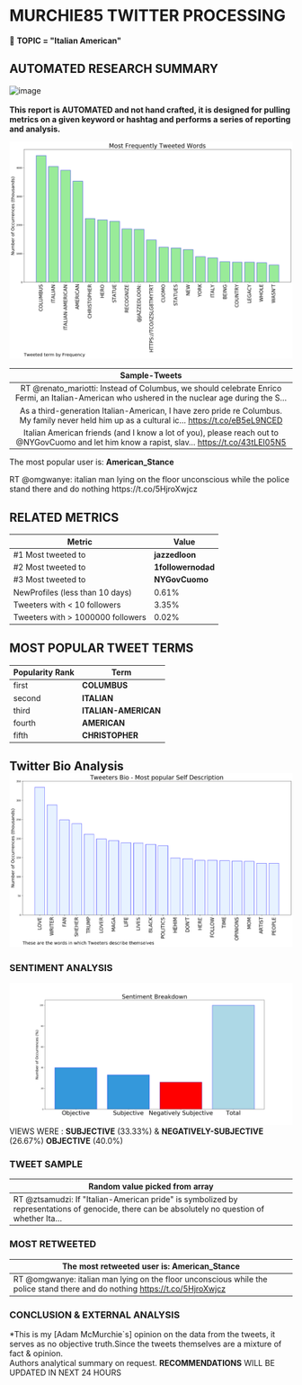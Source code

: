 # MURCHIE85 TWITTER PROCESSING 
&#x1F34E; **TOPIC = "Italian American"**

## AUTOMATED RESEARCH SUMMARY

![image](https://marketingplatform.google.com/about/static/images/gmp/analytics-smb-benefit.jpg)
<br></br>
<b> This report is AUTOMATED and not hand crafted, it is designed for pulling metrics on a given keyword or hashtag and performs a series of reporting and analysis.</b>



![image](TWEETS.png)



|                **Sample-Tweets**        |
| :-------------: |
| RT @renato_mariotti: Instead of Columbus, we should celebrate Enrico Fermi, an Italian-American who ushered in the nuclear age during the S… |
| As a third-generation Italian-American, I have zero pride re Columbus. My family never held him up as a cultural ic… https://t.co/eB5eL9NCED |
| Italian American friends (and I know a lot of you), please reach out to @NYGovCuomo and let him know a rapist, slav… https://t.co/43tLEI05N5 |

The most popular user is: **American_Stance**
<div class="alert alert-block alert-danger"> RT @omgwanye: italian man lying on the floor unconscious while the police stand there and do nothing https://t.co/5HjroXwjcz</div>

## RELATED METRICS<br>
| Metric | Value |
| ------------- | ------------- |
| #1 Most tweeted to  | **jazzedloon** |
| #2 Most tweeted to  | **1followernodad** |
| #3 Most tweeted to  | **NYGovCuomo** |
| NewProfiles (less than 10 days) | 0.61%  |
| Tweeters with < 10 followers  | 3.35%|
| Tweeters with > 1000000 followers  | 0.02%  |



## MOST POPULAR TWEET TERMS 


| Popularity Rank  | Term |
| ------------- | ------------- |
| first  | **COLUMBUS**  |
| second  | **ITALIAN**  |
| third  | **ITALIAN-AMERICAN** |
| fourth  | **AMERICAN**  |
| fifth  | **CHRISTOPHER**  |


## Twitter Bio Analysis![image](BIO.png)
### SENTIMENT ANALYSIS
![image](sentiment.png)
VIEWS WERE : **SUBJECTIVE**  (33.33%) & **NEGATIVELY-SUBJECTIVE** (26.67%) **OBJECTIVE** (40.0%)

### TWEET SAMPLE 
| Random value picked from array |
| ------------- |
|RT @ztsamudzi: If "Italian-American pride" is symbolized by representations of genocide, there can be absolutely no question of whether Ita… |

### MOST RETWEETED 

| The most retweeted user is: **American_Stance**  |
| ------------- |
| RT @omgwanye: italian man lying on the floor unconscious while the police stand there and do nothing https://t.co/5HjroXwjcz |

### CONCLUSION & EXTERNAL ANALYSIS

*This is my [Adam McMurchie`s] opinion on the data from the tweets, it serves as no objective truth.Since the tweets themselves are a mixture of fact & opinion.<br>
Authors analytical summary on request.
**RECOMMENDATIONS** WILL BE UPDATED IN NEXT  24 HOURS <br>